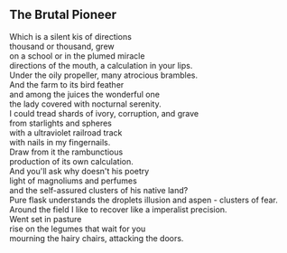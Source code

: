 The Brutal Pioneer
------------------
Which is a silent kis of directions  
thousand or thousand, grew  
on a school or in the plumed miracle  
directions of the mouth, a calculation in your lips.  
Under the oily propeller, many atrocious brambles.  
And the farm to its bird feather  
and among the juices the wonderful one  
the lady covered with nocturnal serenity.  
I could tread shards of ivory, corruption, and grave  
from starlights and spheres  
with a ultraviolet railroad track  
with nails in my fingernails.  
Draw from it the rambunctious  
production of its own calculation.  
And you'll ask why doesn't his poetry  
light of magnoliums and perfumes  
and the self-assured clusters of his native land?  
Pure flask understands the droplets illusion and aspen - clusters of fear.  
Around the field I like to recover like a imperalist precision.  
Went set in pasture  
rise on the legumes that wait for you  
mourning the hairy chairs, attacking the doors.  
